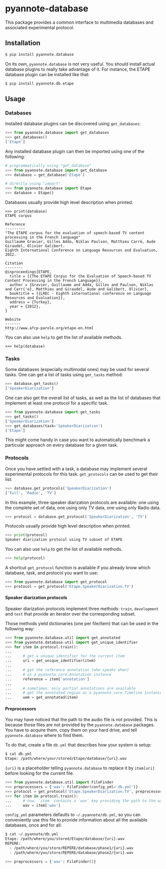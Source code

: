 # pyannote-database

This package provides a common interface to multimedia databases and associated
experimental protocol.


## Installation

```bash
$ pip install pyannote.database
```

On its own, `pyannote.database` is not very useful.
You should install actual database plugins to really take advantage of it.
For instance, the ETAPE database plugin can be installed like that:

```bash
$ pip install pyannote.db.etape
```

## Usage

### Databases

Installed database plugins can be discovered using `get_databases`:

```python
>>> from pyannote.database import get_databases
>>> get_databases()
['Etape']
```

Any installed database plugin can then be imported using one of the following:

```python
# programmatically using "get_database"
>>> from pyannote.database import get_database
>>> database = get_database('Etape')
```

```python
# directly using "import"
>>> from pyannote.database import Etape
>>> database = Etape()
```

Databases usually provide high level description when printed.

```
>>> print(database)
ETAPE corpus

Reference
---------
"The ETAPE corpus for the evaluation of speech-based TV content processing in the French language"
Guillaume Gravier, Gilles Adda, Niklas Paulson, Matthieu Carré, Aude Giraudel, Olivier Galibert.
Eighth International Conference on Language Resources and Evaluation, 2012.

Citation
--------
@inproceedings{ETAPE,
  title = {{The ETAPE Corpus for the Evaluation of Speech-based TV Content Processing in the French Language}},
  author = {Gravier, Guillaume and Adda, Gilles and Paulson, Niklas and Carr{'e}, Matthieu and Giraudel, Aude and Galibert, Olivier},
  booktitle = {{LREC - Eighth international conference on Language Resources and Evaluation}},
  address = {Turkey},
  year = {2012},
}

Website
-------
http://www.afcp-parole.org/etape-en.html
```

You can also use `help` to get the list of available methods.

```
>>> help(database)
```

### Tasks

Some databases (especially multimodal ones) may be used for several tasks.
One can get a list of tasks using `get_tasks` method:

```python
>>> database.get_tasks()
['SpeakerDiarization']
```

One can also get the overall list of tasks, as well as the list of databases
that implement at least one protocol for a specific task.

```python
>>> from pyannote.database import get_tasks
>>> get_tasks()
['SpeakerDiarization']
>>> get_databases(task='SpeakerDiarization')
['Etape']
```

This might come handy in case you want to automatically benchmark a particular
approach on every database for a given task.

### Protocols

Once you have settled with a task, a database may implement several
experimental protocols for this task. `get_protocols` can be used to get their
list:

```python
>>> database.get_protocols('SpeakerDiarization')
['Full', 'Radio', 'TV']
```

In this example, three speaker diarization protocols are available: one using
the complete set of data, one using only TV data, one using only Radio data.

```python
>>> protocol = database.get_protocol('SpeakerDiarization', 'TV')
```

Protocols usually provide high level description when printed.

```python
>>> print(protocol)
Speaker diarization protocol using TV subset of ETAPE
```

You can also use `help` to get the list of available methods.

```python
>>> help(protocol)
```

A shortcut `get_protocol` function is available if you already know which database, task, and protocol you want to use:

```python
>>> from pyannote.database import get_protocol
>>> protocol = get_protocol('Etape.SpeakerDiarization.TV')
```

#### Speaker diarization protocols

Speaker diarization protocols implement three methods: `train`, `development` and `test` that provide an iterator over the corresponding subset.

Those methods yield dictionaries (one per file/item) that can be used in the following way:

```python
>>> from pyannote.database.util import get_annotated
>>> from pyannote.database.util import get_unique_identifier
>>> for item in protocol.train():
...
...     # get a unique identifier for the current item
...     uri = get_unique_identifier(item)
...
...     # get the reference annotation (who speaks when)
...     # as a pyannote.core.Annotation instance
...     reference = item['annotation']
...
...     # sometimes, only partial annotations are available
...     # get the annotated region as a pyannote.core.Timeline instance
...     uem = get_annotated(item)
```

#### Preprocessors

You may have noticed that the path to the audio file is not provided.
This is because those files are not provided by the `pyannote.database` packages. You have to acquire them, copy them on your hard drive, and tell `pyannote.database` where to find them.

To do that, create a file `db.yml` that describes how your system is setup:

```bash
$ cat db.yml
Etape: /path/where/your/stored/Etape/database/{uri}.wav
```

`{uri}` is a placeholder telling `pyannote.database` to replace it by `item[uri]` before looking for the current file.


```python
>>> from pyannote.database.util import FileFinder
>>> preprocessors = {'wav': FileFinder(config_yml='db.yml')}
>>> protocol = get_protocol('Etape.SpeakerDiarization.TV', preprocessors=preprocessors)
>>> for item in protocol.train():
...     # now, `item` contains a `wav` key providing the path to the wav file
...     wav = item['wav']
```

`config_yml` parameters defaults to `~/.pyannote/db.yml`, so you can conveniently use this file to provide information about all the available databases, once and for all:

```bash
$ cat ~/.pyannote/db.yml
Etape: /path/where/you/stored/Etape/database/{uri}.wav
REPERE:
  - /path/where/you/store/REPERE/database/phase1/{uri}.wav
  - /path/where/you/store/REPERE/database/phase2/{uri}.wav
```

```python
>>> preprocessors = {'wav': FileFinder()}
```
